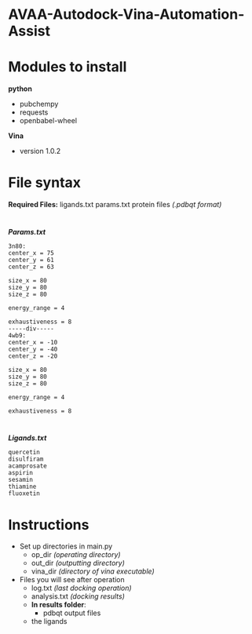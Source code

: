
# AVAA-Autodock-Vina-Automation-Assist
# Modules to install
**python**
- pubchempy
- requests
- openbabel-wheel

**Vina**
- version 1.0.2
# File syntax
**Required Files:**
ligands.txt
params.txt
protein files *(.pdbqt format)*
#
***Params.txt***

    3n80:
    center_x = 75
    center_y = 61
    center_z = 63
    
    size_x = 80
    size_y = 80
    size_z = 80
    
    energy_range = 4
    
    exhaustiveness = 8
    -----div-----
    4wb9:
    center_x = -10
    center_y = -40
    center_z = -20
    
    size_x = 80
    size_y = 80
    size_z = 80
    
    energy_range = 4
    
    exhaustiveness = 8
#
***Ligands.txt***

    quercetin
    disulfiram
    acamprosate
    aspirin
    sesamin
    thiamine
    fluoxetin
#
# Instructions
- Set up directories in main.py 
	- op_dir *(operating directory)*
	- out_dir *(outputting directory)*
	- vina_dir *(directory of vina executable)*
- Files you will see after operation
	- log.txt *(last docking operation)*
	- analysis.txt *(docking results)*
	- **In results folder**:
		- pdbqt output files
	- the ligands


